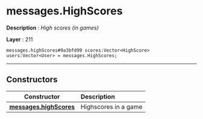 # messages.HighScores

**Description** : *High scores (in games)*

**Layer** : 211

```tl
messages.highScores#9a3bfd99 scores:Vector<HighScore> users:Vector<User> = messages.HighScores;
```

---

## Constructors

| Constructor | Description |
| :---: | :--- |
| [**messages.highScores**](constructor/messages.highScores) | Highscores in a game |